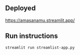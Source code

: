 ## Deployed
https://amasanamu.streamlit.app/

## Run instructions
`streamlit run streamlist-app.py`
